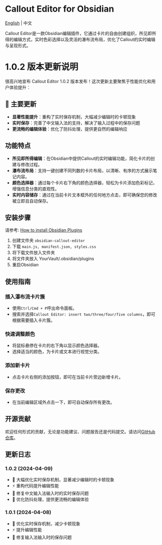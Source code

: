 # Callout Editor for Obsidian
[English](README_EN.md) | 中文

Callout Editor是一款Obsidian编辑插件，它通过卡片的自由创建组织，所见即所得的编辑方式，实时色彩选择以及灵活的瀑布流布局，优化了Callout的实时编辑与呈现形式。

# 1.0.2 版本更新说明

很高兴地宣布 Callout Editor 1.0.2 版本发布！这次更新主要聚焦于性能优化和用户体验提升：

## 🚀 主要更新
- **显著性能提升**：重构了实时保存机制，大幅减少编辑时的卡顿现象
- **实时保存**：完善了中文输入法的支持，解决了输入过程中的保存问题
- **更流畅的编辑体验**：优化了防抖处理，提供更自然的编辑响应

## 功能特点

- **所见即所得编辑**：在Obsidian中提供Callout的实时编辑功能，简化卡片的创建与修改过程。
- **瀑布流布局**：支持一键创建不同列数的卡片布局，以清晰、有序的方式展示笔记内容。
- **颜色选择器**：通过每个卡片右下角的颜色选择器，轻松为卡片添加色彩标记，增强信息分类的直观性。
- **实时内容储存**：通过在当前卡片文本框外的任何地方点击，即可确保您的修改被立即且自动保存。

## 安装步骤

请参考: [How to install Obsidian Plugins](https://forum.obsidian.md/t/plugins-mini-faq/7737)

1. 创建文件夹 `obsidian-callout-editor`
2. 下载 `main.js, manifest.json, styles.css`
3. 将下载文件放入文件夹
4. 将文件夹放入 YourVault/.obsidian/plugins
5. 重启Obsidian

## 使用指南

### 插入瀑布流卡片簇

- 使用`Ctrl/Cmd + P`呼出命令面板。
- 搜索并选择`Callout Editor: insert two/three/four/five columns`，即可根据需要插入卡片簇。

### 快速调整颜色

- 将鼠标悬停在卡片的右下角以显示颜色选择器。
- 选择适当的颜色，为卡片或文本进行视觉分类。

### 添加新卡片

- 点击卡片右侧的添加按钮，即可在当前卡片旁边新增卡片。

### 保存更改

- 在当前编辑区域外点击一下，即可自动保存所有更改。

## 开源贡献

欢迎任何形式的贡献，无论是功能建议、问题报告还是代码提交。请访问[GitHub仓库](https://github.com/wnhllh/obsidian-callout-editor)。

## 更新日志

### 1.0.2 (2024-04-09)
- 🚀 大幅优化实时保存机制，显著减少编辑时的卡顿现象
- ⚡️ 重构代码提升编辑性能
- 🐛 修复中文输入法输入时的实时保存问题
- 🔧 优化防抖处理，提供更流畅的编辑体验

### 1.0.1 (2024-04-08)
- 🔧 优化实时保存机制，减少卡顿现象
- ⚡️ 提升编辑性能
- 🐛 修复输入法输入时的保存问题
